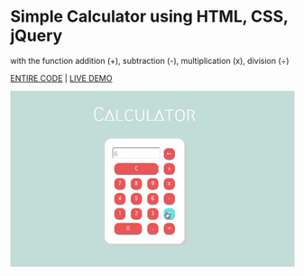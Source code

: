 # Simple Calculator using HTML, CSS, jQuery
with the function addition (+), subtraction (-), multiplication (x), division (÷)

[ENTIRE CODE](cal_jQuery.html) |  [LIVE DEMO](https://codepen.io/hoksea/full/brdvPp) 

![demo](cal_demo.gif)

